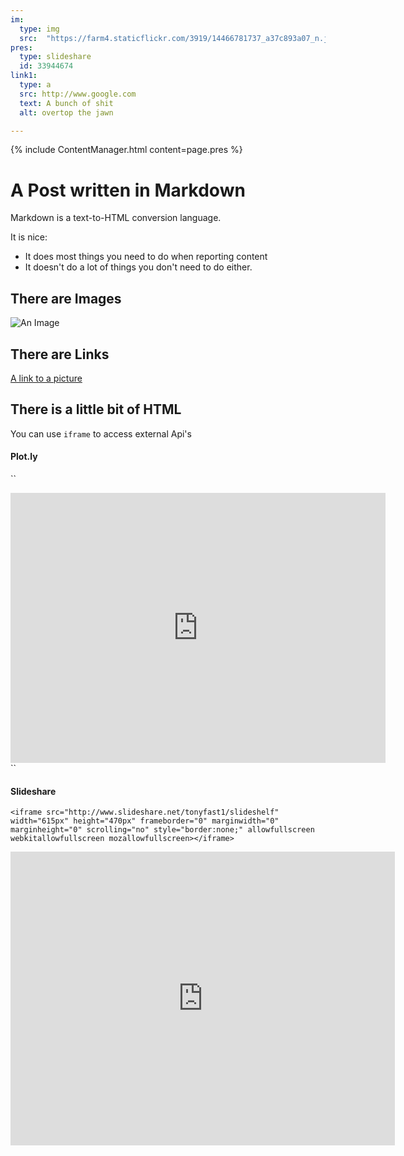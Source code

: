 ```yaml
---
im:
  type: img
  src:  "https://farm4.staticflickr.com/3919/14466781737_a37c893a07_n.jpg"
pres:
  type: slideshare
  id: 33944674
link1:
  type: a
  src: http://www.google.com
  text: A bunch of shit
  alt: overtop the jawn

---
```

{% include ContentManager.html content=page.pres %}

# A Post written in Markdown



Markdown is a text-to-HTML conversion language.

It is nice:

* It does most things you need to do when reporting content
* It doesn't do a lot of things you don't need to do either.

## There are Images

![An Image](https://farm4.staticflickr.com/3919/14466781737_a37c893a07_n.jpg)

## There are Links

[A link to a picture](https://farm4.staticflickr.com/3919/14466781737_a37c893a07_n.jpg)

## There is a little bit of HTML

You can use ``iframe`` to access external Api's

#### Plot.ly

``
<iframe width="600" height="432" frameborder="0" seamless="seamless" scrolling="no" src="https://plot.ly/~TonyFast/4/.embed?width=1296&height=432"></iframe>
``
<!--
<iframe width="600" height="432" frameborder="0" seamless="seamless" scrolling="no" src="https://plot.ly/~TonyFast/4/.embed?width=1296&height=432"></iframe>
-->

#### Slideshare

```
<iframe src="http://www.slideshare.net/tonyfast1/slideshelf" width="615px" height="470px" frameborder="0" marginwidth="0" marginheight="0" scrolling="no" style="border:none;" allowfullscreen webkitallowfullscreen mozallowfullscreen></iframe>
```

<iframe src="http://www.slideshare.net/tonyfast1/slideshelf" width="615px" height="470px" frameborder="0" marginwidth="0" marginheight="0" scrolling="no" style="border:none;" allowfullscreen webkitallowfullscreen mozallowfullscreen></iframe>

